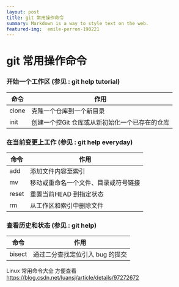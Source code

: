 ```yaml
---
layout: post
title: git 常用操作命令
summary: Markdown is a way to style text on the web.
featured-img:  emile-perron-190221
---
```


# git 常用操作命令

### 开始一个工作区 (参见	: git help tutorial)
|命令|作用|
|-----|-----|
|clone|克隆一个仓库到一个新目录|
|init|创建一个控Git	仓库或从新初始化一个已存在的仓库|

### 在当前变更上工作	(参见	: git help everyday)
|命令|作用|
|-----|-----|
|add|添加文件内容至索引|
|mv|移动或重命名一个文件、目录或符号链接|
|reset|重置当前HEAD	到指定状态|
|rm|从工作区和索引中删除文件|

### 查看历史和状态	(参见	: git help)
|命令|作用|
|----|----|
|bisect|通过二分查找定位引入	bug	的提交|

Linux 常用命令大全   方便查看   <https://blog.csdn.net/luansj/article/details/97272672>


